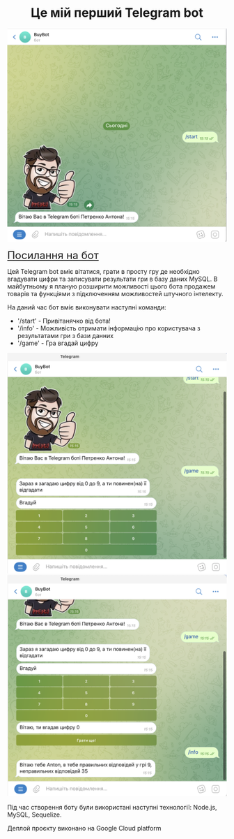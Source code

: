 <h1 style="text-align:center">Це мій перший Telegram bot</h1>

![Screen Telegram bot's](<Знімок екрана 2024-01-15 о 15.15.11-2.png>)

<a href="https://t.me/antUkrBuy_bot" style="font-size:24px;">Посилання на бот</a>

<p>Цей Telegram bot вміє вітатися, грати в просту гру де необхідно вгадувати цифри та записувати результати гри в базу даних MySQL. В майбутньому я планую розширити можливості цього бота продажем товарів та функціями з підключенням можливостей штучного інтелекту.</p>
<p>На даний час бот вміє виконувати наступні команди:</p>
<ul>
<li>'/start' - Привітанячко від бота!</li>
<li>'/info' - Можливість отримати інформацію про користувача з результатами гри з бази данних</li>
<li>'/game' - Гра вгадай цифру</li></ul>

![Alt text](<Знімок екрана 2024-01-15 о 15.15.36-1.png>)
![Alt text](<Знімок екрана 2024-01-15 о 15.15.57.png>)

<p>Під час створення боту були використані наступні технології: Node.js, MySQL, Sequelize.</p><p>Деплой проєкту виконано на Google Cloud platform</p>
